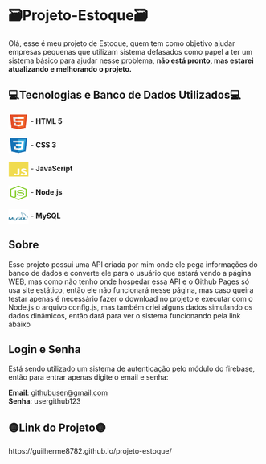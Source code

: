 <h1>🗃Projeto-Estoque🗃</h1>

<p>Olá, esse é meu projeto de Estoque, quem tem como objetivo ajudar empresas pequenas que utilizam sistema defasados como papel a ter um sistema básico para ajudar nesse problema,
<strong>não está pronto, mas estarei atualizando e melhorando o projeto.</strong></p>

<h2>💻Tecnologias e Banco de Dados Utilizados💻</h2>

<img align="center" alt="" height="30" width="40" src="https://raw.githubusercontent.com/devicons/devicon/master/icons/html5/html5-original.svg"> - <strong>HTML 5</strong>
<br>
<br>
<img align="center" alt="" height="30" width="40" src="https://raw.githubusercontent.com/devicons/devicon/master/icons/css3/css3-original.svg"> - <strong>CSS 3</strong>
<br>
<br>
<img align="center" alt="" height="30" width="40" src="https://raw.githubusercontent.com/devicons/devicon/master/icons/javascript/javascript-plain.svg"> - <strong>JavaScript</strong>
<br>
<br>
<img align="center" alt="" height="30" width="40" src="https://github.com/devicons/devicon/blob/master/icons/nodejs/nodejs-plain.svg"> - <strong>Node.js</strong>
<br>
<br>
<img align="center" alt="" height="30" width="40" src="https://github.com/devicons/devicon/blob/master/icons/mysql/mysql-plain-wordmark.svg"> - <strong>MySQL</strong>

<h2>Sobre</h2>

<p>Esse projeto possui uma API criada por mim onde ele pega informações do banco de dados e converte ele para o usuário que estará vendo a página WEB, mas como não tenho onde
hospedar essa API e o Github Pages só usa site estático, então ele não funcionará nesse página, mas caso queira testar apenas é necessário fazer o download no projeto e executar
com o Node.js o arquivo config.js, mas também criei alguns dados simulando os dados dinâmicos, então dará para ver o sistema funcionando pela link abaixo</p>

<h2>Login e Senha</h2>
<p>Está sendo utilizado um sistema de autenticação pelo módulo do firebase, então para entrar apenas digite o email e senha:<br>
  
<strong>Email</strong>: githubuser@gmail.com<br>
<strong>Senha</strong>: usergithub123

</p>

<h2>🟡Link do Projeto🟡</h2>
https://guilherme8782.github.io/projeto-estoque/
